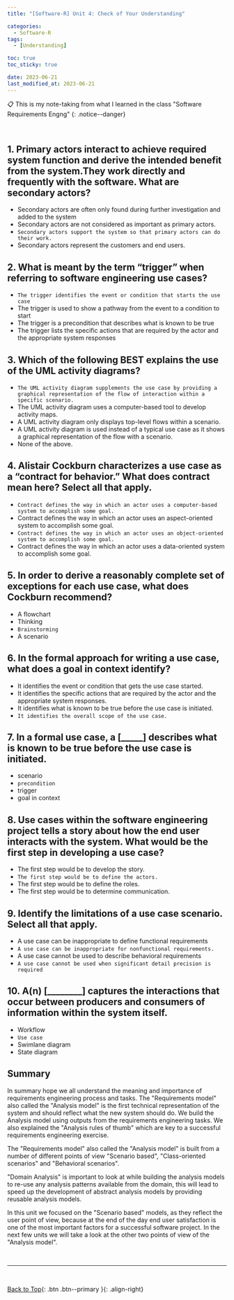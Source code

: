 ```yaml
---
title: "[Software-R] Unit 4: Check of Your Understanding"

categories:
  - Software-R
tags:
  - [Understanding]

toc: true
toc_sticky: true

date: 2023-06-21
last_modified_at: 2023-06-21
---
```


<!-- {% capture notice-2 %}

📋 This is the tech-news archives to help me keep track of what I am interested in!

- Reference tech news link: <https://thenextweb.com/news/blockchain-development-tech-career>
  {% endcapture %}

<div class="notice--danger">{{ notice-2 | markdownify }}</div> -->

📋 This is my note-taking from what I learned in the class "Software Requirements Engng"
{: .notice--danger}

<br>

## 1. Primary actors interact to achieve required system function and derive the intended benefit from the system.They work directly and frequently with the software. What are secondary actors?

- Secondary actors are often only found during further investigation and added to the system
- Secondary actors are not considered as important as primary actors.
- `Secondary actors support the system so that primary actors can do their work.`
- Secondary actors represent the customers and end users.

## 2. What is meant by the term “trigger” when referring to software engineering use cases?

- `The trigger identifies the event or condition that starts the use case`
- The trigger is used to show a pathway from the event to a condition to start
- The trigger is a precondition that describes what is known to be true
- The trigger lists the specific actions that are required by the actor and the appropriate system responses

## 3. Which of the following BEST explains the use of the UML activity diagrams?

- `The UML activity diagram supplements the use case by providing a graphical representation of the flow of interaction within a specific scenario.`
- The UML activity diagram uses a computer-based tool to develop activity maps.
- A UML activity diagram only displays top-level flows within a scenario.
- A UML activity diagram is used instead of a typical use case as it shows a graphical representation of the flow with a scenario.
- None of the above.

## 4. Alistair Cockburn characterizes a use case as a “contract for behavior.” What does contract mean here? Select all that apply.

- `Contract defines the way in which an actor uses a computer-based system to accomplish some goal.`
- Contract defines the way in which an actor uses an aspect-oriented system to accomplish some goal.
- `Contract defines the way in which an actor uses an object-oriented system to accomplish some goal.`
- Contract defines the way in which an actor uses a data-oriented system to accomplish some goal.

## 5. In order to derive a reasonably complete set of exceptions for each use case, what does Cockburn recommend?

- A flowchart
- Thinking
- `Brainstorming`
- A scenario

## 6. In the formal approach for writing a use case, what does a goal in context identify?

- It identifies the event or condition that gets the use case started.
- It identifies the specific actions that are required by the actor and the appropriate system responses.
- It identifies what is known to be true before the use case is initiated.
- `It identifies the overall scope of the use case.`

## 7. In a formal use case, a [_____] describes what is known to be true before the use case is initiated.

- scenario
- `precondition`
- trigger
- goal in context

## 8. Use cases within the software engineering project tells a story about how the end user interacts with the system. What would be the first step in developing a use case?

- The first step would be to develop the story.
- `The first step would be to define the actors.`
- The first step would be to define the roles.
- The first step would be to determine communication.

## 9. Identify the limitations of a use case scenario. Select all that apply.

- A use case can be inappropriate to define functional requirements
- `A use case can be inappropriate for nonfunctional requirements.`
- A use case cannot be used to describe behavioral requirements
- `A use case cannot be used when significant detail precision is required`

## 10. A(n) [________] captures the interactions that occur between producers and consumers of information within the system itself.

- Workflow
- `Use case`
- Swimlane diagram
- State diagram

## Summary

In summary hope we all understand the meaning and importance of requirements engineering process and tasks. The "Requirements model" also called the "Analysis model" is the first technical representation of the system and should reflect what the new system should do. We build the Analysis model using outputs from the requirements engineering tasks. We also explained the "Analysis rules of thumb" which are key to a successful requirements engineering exercise.

The "Requirements model" also called the "Analysis model" is built from a number of different points of view "Scenario based", "Class-oriented scenarios" and "Behavioral scenarios".

"Domain Analysis" is important to look at while building the analysis models to re-use any analysis patterns available from the domain, this will lead to speed up the development of abstract analysis models by providing reusable analysis models.

In this unit we focused on the "Scenario based" models, as they reflect the user point of view, because at the end of the day end user satisfaction is one of the most important factors for a successful software project. In the next few units we will take a look at the other two points of view of the "Analysis model".

<br>

---

<br>

[Back to Top](#){: .btn .btn--primary }{: .align-right}
